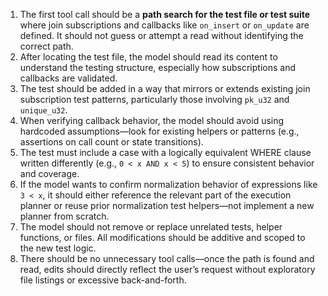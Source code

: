 1. The first tool call should be a **path search for the test file or test suite** where join subscriptions and callbacks like `on_insert` or `on_update` are defined. It should not guess or attempt a read without identifying the correct path.
2. After locating the test file, the model should read its content to understand the testing structure, especially how subscriptions and callbacks are validated.
3. The test should be added in a way that mirrors or extends existing join subscription test patterns, particularly those involving `pk_u32` and `unique_u32`.
4. When verifying callback behavior, the model should avoid using hardcoded assumptions—look for existing helpers or patterns (e.g., assertions on call count or state transitions).
5. The test must include a case with a logically equivalent WHERE clause written differently (e.g., `0 < x AND x < 5`) to ensure consistent behavior and coverage.
6. If the model wants to confirm normalization behavior of expressions like `3 < x`, it should either reference the relevant part of the execution planner or reuse prior normalization test helpers—not implement a new planner from scratch.
7. The model should not remove or replace unrelated tests, helper functions, or files. All modifications should be additive and scoped to the new test logic.
8. There should be no unnecessary tool calls—once the path is found and read, edits should directly reflect the user’s request without exploratory file listings or excessive back-and-forth.
